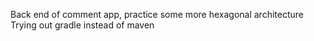 Back end of comment app, practice some more hexagonal architecture 
Trying out gradle instead of maven

